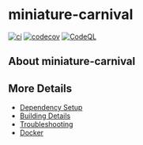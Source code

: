 # miniature-carnival

[![ci](https://github.com/brogers/miniature-carnival/actions/workflows/ci.yml/badge.svg)](https://github.com/brogers/miniature-carnival/actions/workflows/ci.yml)
[![codecov](https://codecov.io/gh/brogers/miniature-carnival/branch/main/graph/badge.svg)](https://codecov.io/gh/brogers/miniature-carnival)
[![CodeQL](https://github.com/brogers/miniature-carnival/actions/workflows/codeql-analysis.yml/badge.svg)](https://github.com/brogers/miniature-carnival/actions/workflows/codeql-analysis.yml)

## About miniature-carnival



## More Details

 * [Dependency Setup](README_dependencies.md)
 * [Building Details](README_building.md)
 * [Troubleshooting](README_troubleshooting.md)
 * [Docker](README_docker.md)
